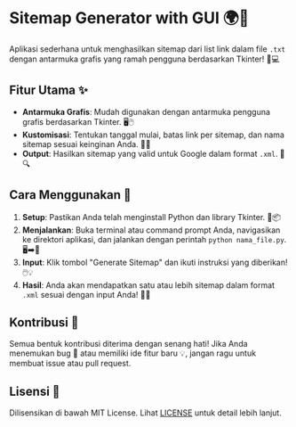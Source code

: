 # Sitemap Generator with GUI 🌍🔗

Aplikasi sederhana untuk menghasilkan sitemap dari list link dalam file `.txt` dengan antarmuka grafis yang ramah pengguna berdasarkan Tkinter! 🚀💻

## Fitur Utama ✨

- **Antarmuka Grafis**: Mudah digunakan dengan antarmuka pengguna grafis berdasarkan Tkinter. 🖥️🖱️
- **Kustomisasi**: Tentukan tanggal mulai, batas link per sitemap, dan nama sitemap sesuai keinginan Anda. 📆📝
- **Output**: Hasilkan sitemap yang valid untuk Google dalam format `.xml`. 📄🔍

## Cara Menggunakan 📘

1. **Setup**: Pastikan Anda telah menginstall Python dan library Tkinter. 🐍📦
2. **Menjalankan**: Buka terminal atau command prompt Anda, navigasikan ke direktori aplikasi, dan jalankan dengan perintah `python nama_file.py`. 🖥️➡️📂
3. **Input**: Klik tombol "Generate Sitemap" dan ikuti instruksi yang diberikan! 🖱️💡
4. **Hasil**: Anda akan mendapatkan satu atau lebih sitemap dalam format `.xml` sesuai dengan input Anda! 🎉📂

## Kontribusi 🤝

Semua bentuk kontribusi diterima dengan senang hati! Jika Anda menemukan bug 🐞 atau memiliki ide fitur baru 💡, jangan ragu untuk membuat issue atau pull request.

## Lisensi 📜

Dilisensikan di bawah MIT License. Lihat [LICENSE](LICENSE) untuk detail lebih lanjut.
